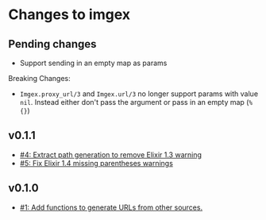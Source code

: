 # Changes to imgex

## Pending changes

* Support sending in an empty map as params

Breaking Changes:
* `Imgex.proxy_url/3` and `Imgex.url/3` no longer support params with value `nil`. Instead either don't pass the argument or pass in an empty map (`%{}`)

## v0.1.1
* [#4: Extract path generation to remove Elixir 1.3 warning](https://github.com/ianwalter/imgex/issues/4)
* [#5: Fix Elixir 1.4 missing parentheses warnings](https://github.com/ianwalter/imgex/issues/5)

## v0.1.0
* [#1: Add functions to generate URLs from other sources.](https://github.com/ianwalter/imgex/issues/1)
